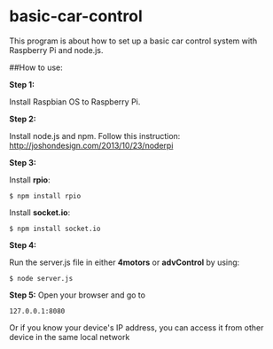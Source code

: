 # basic-car-control
This program is about how to set up a basic car control system with Raspberry Pi and node.js.

##How to use:

**Step 1:**

<a>Install Raspbian OS to Raspberry Pi.</a>


**Step 2:**

Install node.js and npm. Follow this instruction: http://joshondesign.com/2013/10/23/noderpi</p>


**Step 3:**

Install **rpio**:
```
$ npm install rpio
```
Install **socket.io**:
```
$ npm install socket.io
```


**Step 4:**

Run the server.js file in either **4motors** or **advControl** by using:
```
$ node server.js
```

**Step 5:**
Open your browser and go to
```
127.0.0.1:8080
```
Or if you know your device's IP address, you can access it from other device in the same local network
